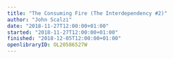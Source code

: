 ```yaml
---
title: "The Consuming Fire (The Interdependency #2)"
author: "John Scalzi"
date: "2018-11-27T12:00:00+01:00"
started: "2018-11-27T12:00:00+01:00"
finished: "2018-12-05T12:00:00+01:00"
openlibraryID: OL20586527W
---
```

